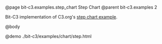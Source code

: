 @page bit-c3.examples.step_chart Step Chart
@parent bit-c3.examples 2

Bit-C3 implementation of C3.org's [step chart example](http://c3js.org/samples/chart_step.html).

@body

@demo ./bit-c3/examples/chart/step.html
